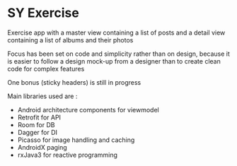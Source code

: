 # SY Exercise

Exercise app with a master view containing a list of posts and a detail view containing a list of albums and their photos

Focus has been set on code and simplicity rather than on design, because it is easier to follow a design mock-up from a designer than to create clean code for complex features

One bonus (sticky headers) is still in progress

Main libraries used are :
- Android architecture components for viewmodel
- Retrofit for API
- Room for DB
- Dagger for DI
- Picasso for image handling and caching
- AndroidX paging
- rxJava3 for reactive programming

